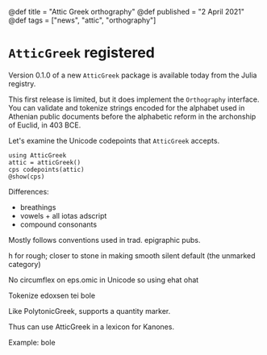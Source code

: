 @def title = "Attic Greek orthography"
@def published = "2 April 2021"
@def tags = ["news", "attic", "orthography"]

# `AtticGreek` registered

Version 0.1.0 of a new `AtticGreek` package is available today from the Julia registry.

This first release is limited, but it does implement the `Orthography` interface.  You can validate and tokenize strings encoded for the alphabet used in Athenian public documents before the alphabetic reform in the archonship of Euclid, in 403 BCE.

Let's examine the Unicode codepoints that `AtticGreek` accepts.

```
using AtticGreek
attic = atticGreek()
cps codepoints(attic)
@show(cps)
```

Differences:

- breathings
- vowels + all iotas adscript
- compound consonants


Mostly follows conventions used in trad. epigraphic pubs. 

h for rough; closer to stone in making smooth silent default (the unmarked category)

No circumflex on eps.omic in Unicode so using ehat ohat


Tokenize edoxsen tei bole

Like PolytonicGreek, supports a quantity marker.

Thus can use AtticGreek in a lexicon for Kanones. 

Example: bole


